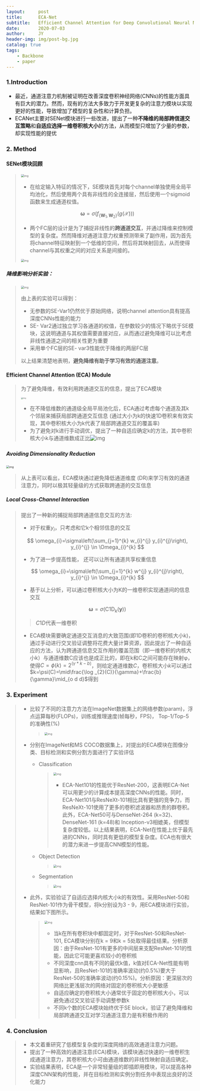 ```yaml
---
layout:     post
title:      ECA-Net
subtitle:   Efficient Channel Attention for Deep Convolutional Neural Network
date:       2020-07-03
author:     JY
header-img: img/post-bg.jpg
catalog: true
tags:
    - Backbone
    - paper
---
```




### 1.Introduction

- 最近，通道注意力机制被证明在改善深度卷积神经网络(CNNs)的性能方面具有巨大的潜力。然而，现有的方法大多致力于开发更复杂的注意力模块以实现更好的性能，导致增加了模型的复杂性和计算负担。
- ECANet主要对SENet模块进行一些改进，提出了一种**不降维的局部跨信道交互策略**和**自适应选择一维卷积核大小**的方法，从而模型只增加了少量的参数，却实现性能的提优



### 2. Method

#### SENet模块回顾

> <img src="https://github.com/ZJU-CVs/zju-cvs.github.io/raw/master/img/picture/SEnet1.png" alt="img" style="zoom: 50%;" />
>
> - 在给定输入特征的情况下，SE模块首先对每个channel单独使用全局平均池化，然后使用两个具有非线性的全连接层，然后使用一个sigmoid函数来生成通道权值。
>
> $$
> \boldsymbol{\omega}=\sigma\left(f_{\left\{\mathbf{W}_{1}, \mathbf{W}_{2}\right\}}(g(\mathcal{X}))\right)
> $$
>
> 
>
> - 两个FC层的设计是为了捕捉非线性的**跨通道交互**，并通过降维来控制模型的复杂度。然而降维对通道注意力权重预测带来了副作用，因为首先将channel特征映射到一个低维的空间，然后将其映射回去，从而使得channel与其权重之间的对应关系是间接的。
>
> <img src="https://github.com/ZJU-CVs/zju-cvs.github.io/raw/master/img/picture/SEnet.png" alt="img" style="zoom: 50%;" />

##### 降维影响分析实验：

> <img src="https://github.com/ZJU-CVs/zju-cvs.github.io/raw/master/img/picture/ECA-net3.png" alt="img" style="zoom:50%;" />
>
> 由上表的实验可以得到：
>
> - 无参数的SE-Var1仍然优于原始网络，说明channel attention具有提高深度CNNs性能的能力
> - SE- Var2通过独立学习各通道的权值，在参数较少的情况下略优于SE模块，这说明通道与其权值需要直接对应，从而通过避免降维可以比考虑非线性通道之间的相关性更为重要
> - 采用单个FC层的SE- var3性能优于降维的两层FC层
>
> 以上结果清楚地表明，**避免降维有助于学习有效的通道注意**。



#### Efficient Channel Attention (ECA) Module

> 为了避免降维，有效利用跨通道交互的信息，提出了ECA模块
>
> <img src="https://github.com/ZJU-CVs/zju-cvs.github.io/raw/master/img/picture/ECA-net.png" alt="img" style="zoom: 33%;" />
>
> - 在不降低维数的通道级全局平局池化后，ECA通过考虑每个通道及其k个邻层来捕获局部跨通道交互信息 (通过大小为k的快速1D卷积来有效实现，其中卷积核大小为k代表了局部跨通道交互的覆盖率)
> - 为了避免对k进行手动调优，提出了一种自适应确定k的方法，其中卷积核大小k与通道维数成正比![img](https://github.com/ZJU-CVs/zju-cvs.github.io/raw/master/img/picture/ECA-net1.png)
>
> ##### 

##### Avoiding Dimensionality Reduction

<img src="https://github.com/ZJU-CVs/zju-cvs.github.io/raw/master/img/picture/ECA-net2.png" alt="img" style="zoom:50%;" />

> 从上表可以看出，ECA模块通过避免降低通道维度 (DR)来学习有效的通道注意力，同时以极其轻量级的方式获取跨通道的交互信息

##### Local Cross-Channel Interaction
> 提出了一种新的捕捉局部跨通道信息交互的方法:
>
> - 对于权重$y_i$，只考虑和它k个相邻信息的交互
>
> $$
> \omega_{i}=\sigma\left(\sum_{j=1}^{k} w_{i}^{j} y_{i}^{j}\right), y_{i}^{j} \in \Omega_{i}^{k}
> $$
>
> - 为了进一步提高性能， 还可以让所有通道共享权重信息
>
> $$
> \omega_{i}=\sigma\left(\sum_{j=1}^{k} w^{j} y_{i}^{j}\right), y_{i}^{j} \in \Omega_{i}^{k}
> $$
>
> 
>
> - 基于以上分析，可以通过卷积核大小为K的一维卷积实现通道间的信息交互
>
> $$
> \boldsymbol{\omega}=\sigma\left(\mathrm{C} 1 \mathrm{D}_{k}(\mathbf{y})\right)
> $$
>
> > $C1D$代表一维卷积
>
> 
>
> - ECA模块需要确定通道交互消息的大致范围(即1D卷积的卷积核大小k)，通过手动进行交叉验证调整将花费大量计算资源，因此提出了一种自适应的方法，认为跨通道信息交互作用的覆盖范围（即一维卷积的内核大小k）与通道维数C应该也是成正比的，即在k和C之间可能存在映射φ，使得$C=\phi(k)=2^{(\gamma*k-b)}$，则给定通道维数$C$，卷积核大小$k$可以通过$k=\psi(C)=\mid\frac{\log _{2}(C)}{\gamma}+\frac{b}{\gamma}\mid_{o d d}$得到



### 3. Experiment
> - 比较了不同的注意力方法在ImageNet数据集上的网络参数(param)，浮点运算每秒(FLOPs)，训练或推理速度(帧每秒，FPS)， Top-1/Top-5的准确性(%)
>
>   > <img src="https://github.com/ZJU-CVs/zju-cvs.github.io/raw/master/img/picture/ECA-net8.png" alt="img" style="zoom:50%;" />
>
> - 分别在ImageNet和MS COCO数据集上，对提出的ECA模块在图像分类、目标检测和实例分割方面进行了实验评估
>   - Classification
>
>     > <img src="https://github.com/ZJU-CVs/zju-cvs.github.io/raw/master/img/picture/ECA-net4.png" alt="img" style="zoom:50%;" />
>     >
>     > - ECA-Net101的性能优于ResNet-200，这表明ECA-Net可以用更少的计算成本提高深度CNNs的性能。同时，ECA-Net101与ResNeXt-101相比具有更强的竞争力，而ResNeXt-101使用了更多的卷积滤波器和昂贵的群卷积。此外，ECA-Net50可与DenseNet-264 (k=32)、DenseNet-161 (k=48)和 Inception-v3相媲美，但模型复杂度较低。以上结果表明，ECA-Net在性能上优于最先进的CNNs，同时具有更低的模型复杂度。ECA也有很大的潜力来进一步提高CNN模型的性能。
>
>   - Object Detection
>
>     > <img src="https://github.com/ZJU-CVs/zju-cvs.github.io/raw/master/img/picture/ECA-net5.png" alt="img" style="zoom:50%;" />
>
>   - Segmentation
>
>     > <img src="https://github.com/ZJU-CVs/zju-cvs.github.io/raw/master/img/picture/ECA-net6.png" alt="img" style="zoom:50%;" />
>
> 
>
> - 此外，实验验证了自适应选择内核大小k的有效性。采用ResNet-50和ResNet-101作为骨干模型，将k分别设为3 - 9，用ECA模块进行实验，结果如下图所示。
>
>   > <img src="https://github.com/ZJU-CVs/zju-cvs.github.io/raw/master/img/picture/ECA-net7.png" alt="img" style="zoom:50%;" />
>   >
>   > - 当k在所有卷积块中都固定时，对于ResNet-50和ResNet-101, ECA模块分别在k = 9和k = 5处取得最佳结果。分析原因：由于ResNet-101有更多的中间层来支配ResNet-101的性能，因此它可能更喜欢较小的卷积核
>   > - 不同深度cnn具有不同的最优k值，k值对ECA-Net性能有明显影响，且ResNet-101的准确率波动(约0.5%)要大于ResNet-50的准确率波动(约0.15%)。分析原因：更深层次的网络比更浅层次的网络对固定的卷积核大小更敏感
>   > - 自适应确定的卷积核大小通常优于固定的卷积核大小，可以避免通过交叉验证手动调整参数k
>   > - 不同k个数的ECA模块始终优于SE block，验证了避免降维和局部跨通道交互对学习通道注意力是有积极作用的

### 4. Conclusion

> - 本文着重研究了低模型复杂度的深度网络的高效通道注意力问题。
> - 提出了一种高效的通道注意(ECA)模块，该模块通过快速的一维卷积生成通道注意力，其卷积核大小可由通道维数的非线性映射自适应确定。
> - 实验结果表明，ECA是一个非常轻量级的即插即用模块，可以提高各种深度CNN架构的性能，并在目标检测和实例分割任务中表现出良好的泛化能力